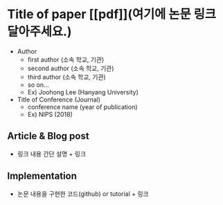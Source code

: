 # Title of paper [[pdf]](여기에 논문 링크 달아주세요.)

* Author
	* first author (소속 학교, 기관)
	* second author (소속 학교, 기관)
	* third author (소속 학교, 기관)
	* so on...
	* Ex) Joohong Lee (Hanyang University)
* Title of Conference (Journal)
	* conference name (year of publication)
	* Ex) NIPS (2018)


## Article & Blog post
* 링크 내용 간단 설명 + 링크


## Implementation
* 논문 내용을 구현한 코드(github) or tutorial + 링크